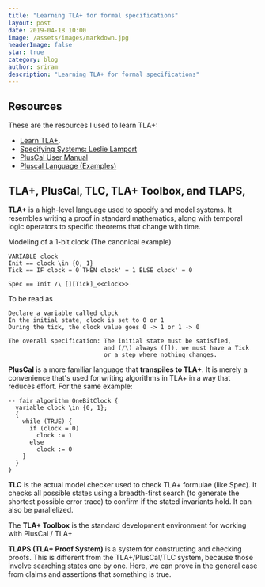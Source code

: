 ```yaml
---
title: "Learning TLA+ for formal specifications"
layout: post
date: 2019-04-18 10:00
image: /assets/images/markdown.jpg
headerImage: false
star: true
category: blog
author: sriram
description: "Learning TLA+ for formal specifications"
---
```



## Resources
These are the resources I used to learn TLA+:
- [Learn TLA+](https://learntla.com/introduction/).
- [Specifying Systems: Leslie Lamport](https://lamport.azurewebsites.net/tla/book-02-08-08.pdf)
- [PlusCal User Manual](https://lamport.azurewebsites.net/tla/p-manual.pdf)
- [Pluscal Language (Examples)](https://lamport.azurewebsites.net/pubs/pluscal.pdf)

## TLA+, PlusCal, TLC, TLA+ Toolbox, and TLAPS,
**TLA+** is a high-level language used to specify and model systems. It resembles writing a proof in standard mathematics, along with temporal logic operators to specific theorems that change with time. 

Modeling of a 1-bit clock (The canonical example)
```
VARIABLE clock
Init == clock \in {0, 1}
Tick == IF clock = 0 THEN clock' = 1 ELSE clock' = 0

Spec == Init /\ [][Tick]_<<clock>>
```

To be read as

```
Declare a variable called clock
In the initial state, clock is set to 0 or 1
During the tick, the clock value goes 0 -> 1 or 1 -> 0

The overall specification: The initial state must be satisfied, 
                           and (/\) always ([]), we must have a Tick 
                           or a step where nothing changes.
```

**PlusCal** is a more familiar language that **transpiles to TLA+**. It is merely a convenience that's used for writing algorithms in TLA+ in a way that reduces effort. For the same example:

```
-- fair algorithm OneBitClock {
  variable clock \in {0, 1};
  {
    while (TRUE) {
      if (clock = 0)
        clock := 1
      else 
        clock := 0    
    }
  }
}
```

**TLC** is the actual model checker used to check TLA+ formulae (like Spec). It checks all possible states using a breadth-first search (to generate the shortest possible error trace) to confirm if the stated invariants hold. It can also be parallelized. 

The **TLA+ Toolbox** is the standard development environment for working with PlusCal / TLA+

**TLAPS (TLA+ Proof System)** is a system for constructing and checking proofs. This is different from the TLA+/PlusCal/TLC system, because those involve searching states one by one. Here, we can prove in the general case from claims and assertions that something is true. 